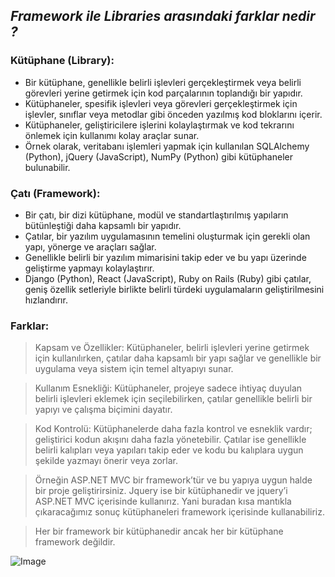## _Framework ile Libraries arasındaki farklar nedir ?_

### Kütüphane (Library):

- Bir kütüphane, genellikle belirli işlevleri gerçekleştirmek veya belirli görevleri yerine getirmek için kod parçalarının toplandığı bir yapıdır.
- Kütüphaneler, spesifik işlevleri veya görevleri gerçekleştirmek için işlevler, sınıflar veya metodlar gibi önceden yazılmış kod bloklarını içerir.
- Kütüphaneler, geliştiricilere işlerini kolaylaştırmak ve kod tekrarını önlemek için kullanımı kolay araçlar sunar.
- Örnek olarak, veritabanı işlemleri yapmak için kullanılan SQLAlchemy (Python), jQuery (JavaScript), NumPy (Python) gibi kütüphaneler bulunabilir.

### Çatı (Framework):

- Bir çatı, bir dizi kütüphane, modül ve standartlaştırılmış yapıların bütünleştiği daha kapsamlı bir yapıdır.
- Çatılar, bir yazılım uygulamasının temelini oluşturmak için gerekli olan yapı, yönerge ve araçları sağlar.
- Genellikle belirli bir yazılım mimarisini takip eder ve bu yapı üzerinde geliştirme yapmayı kolaylaştırır.
- Django (Python), React (JavaScript), Ruby on Rails (Ruby) gibi çatılar, geniş özellik setleriyle birlikte belirli türdeki uygulamaların geliştirilmesini hızlandırır.

### Farklar:

> Kapsam ve Özellikler: Kütüphaneler, belirli işlevleri yerine getirmek için kullanılırken, çatılar daha kapsamlı bir yapı sağlar ve genellikle bir uygulama veya sistem için temel altyapıyı sunar.

> Kullanım Esnekliği: Kütüphaneler, projeye sadece ihtiyaç duyulan belirli işlevleri eklemek için seçilebilirken, çatılar genellikle belirli bir yapıyı ve çalışma biçimini dayatır.

> Kod Kontrolü: Kütüphanelerde daha fazla kontrol ve esneklik vardır; geliştirici kodun akışını daha fazla yönetebilir. Çatılar ise genellikle belirli kalıpları veya yapıları takip eder ve kodu bu kalıplara uygun şekilde yazmayı önerir veya zorlar.

> Örneğin ASP.NET MVC bir framework’tür ve bu yapıya uygun halde bir proje geliştirirsiniz.
> Jquery ise bir kütüphanedir ve jquery’i ASP.NET MVC içerisinde kullanırız.
> Yani buradan kısa mantıkla çıkaracağımız sonuç kütüphaneleri framework içerisinde kullanabiliriz.

> Her bir framework bir kütüphanedir ancak her bir kütüphane framework değildir.

![Image](https://miro.medium.com/v2/resize:fit:720/format:webp/1*u-JJl49YMw_9L-b3hwxBWA.png)